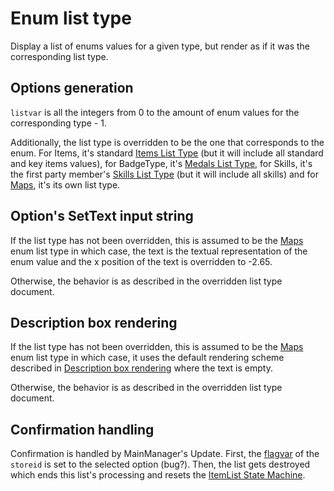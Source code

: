 # Enum list type

Display a list of enums values for a given type, but render as if it was the corresponding list type.

## Options generation

`listvar` is all the integers from 0 to the amount of enum values for the corresponding type - 1.

Additionally, the list type is overridden to be the one that corresponds to the enum. For Items, it's standard [Items List Type](Items%20List%20Type.md) (but it will include all standard and key items values), for BadgeType, it's [Medals List Type](Medals%20List%20Type.md), for Skills, it's the first party member's [Skills List Type](Skills%20List%20Type.md) (but it will include all skills) and for [Maps](../../Enums%20and%20IDs/Maps.md), it's its own list type.

## Option's SetText input string

If the list type has not been overridden, this is assumed to be the [Maps](../../Enums%20and%20IDs/Maps.md) enum list type in which case, the text is the textual representation of the enum value and the x position of the text is overridden to -2.65.

Otherwise, the behavior is as described in the overridden list type document.

## Description box rendering

If the list type has not been overridden, this is assumed to be the [Maps](../../Enums%20and%20IDs/Maps.md) enum list type in which case, it uses the default rendering scheme described in [Description box rendering](../ShowItemList%20Life%20Cycle/Description%20box%20rendering.md) where the text is empty.

Otherwise, the behavior is as described in the overridden list type document.

## Confirmation handling

Confirmation is handled by MainManager's Update. First, the [flagvar](../../Flags%20arrays/flagvar.md) of the `storeid` is set to the selected option (bug?). Then, the list gets destroyed which ends this list's processing and resets the [ItemList State Machine](../ItemList%20State%20Machine.md).
